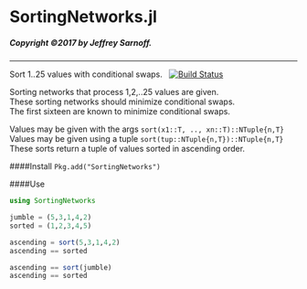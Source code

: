 # SortingNetworks.jl

##### Copyright ©2017 by Jeffrey Sarnoff.
------

Sort 1..25 values with conditional swaps.&nbsp;&nbsp; [![Build Status](https://travis-ci.org/JeffreySarnoff/QNaNs.jl.svg?branch=master)](https://travis-ci.org/JeffreySarnoff/SortingNetworks.jl)


Sorting networks that process 1,2,..25 values are given.  
These sorting networks should minimize conditional swaps.  
The first sixteen are known to minimize conditional swaps.  
    
Values may be given with the args  `sort(x1::T, .., xn::T)::NTuple{n,T}`  
Values may be given using a tuple  `sort(tup::NTuple{n,T})::NTuple{n,T}`  
These sorts return a tuple of values sorted in ascending order.  

####Install
`Pkg.add("SortingNetworks")`

####Use
```julia
using SortingNetworks

jumble = (5,3,1,4,2)
sorted = (1,2,3,4,5)

ascending = sort(5,3,1,4,2)
ascending == sorted

ascending == sort(jumble)
ascending == sorted
```
